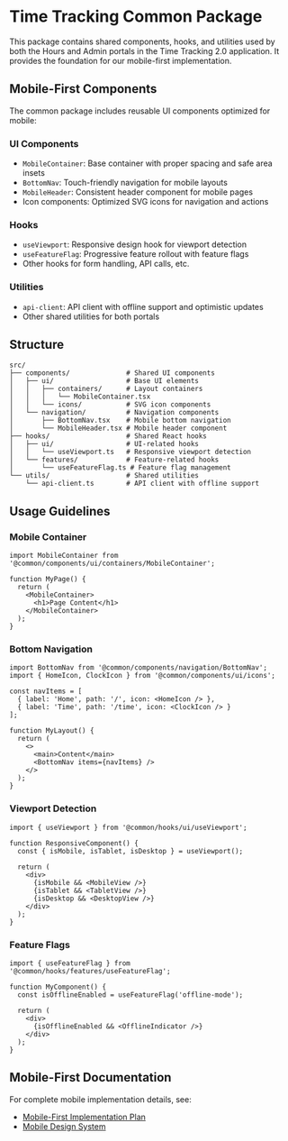 # Time Tracking Common Package

This package contains shared components, hooks, and utilities used by both the Hours and Admin portals in the Time Tracking 2.0 application. It provides the foundation for our mobile-first implementation.

## Mobile-First Components

The common package includes reusable UI components optimized for mobile:

### UI Components
- `MobileContainer`: Base container with proper spacing and safe area insets
- `BottomNav`: Touch-friendly navigation for mobile layouts
- `MobileHeader`: Consistent header component for mobile pages
- Icon components: Optimized SVG icons for navigation and actions

### Hooks
- `useViewport`: Responsive design hook for viewport detection
- `useFeatureFlag`: Progressive feature rollout with feature flags
- Other hooks for form handling, API calls, etc.

### Utilities
- `api-client`: API client with offline support and optimistic updates
- Other shared utilities for both portals

## Structure

```
src/
├── components/              # Shared UI components
│   ├── ui/                  # Base UI elements
│   │   ├── containers/      # Layout containers
│   │   │   └── MobileContainer.tsx
│   │   └── icons/           # SVG icon components
│   └── navigation/          # Navigation components
│       ├── BottomNav.tsx    # Mobile bottom navigation
│       └── MobileHeader.tsx # Mobile header component
├── hooks/                   # Shared React hooks
│   ├── ui/                  # UI-related hooks
│   │   └── useViewport.ts   # Responsive viewport detection
│   └── features/            # Feature-related hooks
│       └── useFeatureFlag.ts # Feature flag management
└── utils/                   # Shared utilities
    └── api-client.ts        # API client with offline support
```

## Usage Guidelines

### Mobile Container

```tsx
import MobileContainer from '@common/components/ui/containers/MobileContainer';

function MyPage() {
  return (
    <MobileContainer>
      <h1>Page Content</h1>
    </MobileContainer>
  );
}
```

### Bottom Navigation

```tsx
import BottomNav from '@common/components/navigation/BottomNav';
import { HomeIcon, ClockIcon } from '@common/components/ui/icons';

const navItems = [
  { label: 'Home', path: '/', icon: <HomeIcon /> },
  { label: 'Time', path: '/time', icon: <ClockIcon /> }
];

function MyLayout() {
  return (
    <>
      <main>Content</main>
      <BottomNav items={navItems} />
    </>
  );
}
```

### Viewport Detection

```tsx
import { useViewport } from '@common/hooks/ui/useViewport';

function ResponsiveComponent() {
  const { isMobile, isTablet, isDesktop } = useViewport();
  
  return (
    <div>
      {isMobile && <MobileView />}
      {isTablet && <TabletView />}
      {isDesktop && <DesktopView />}
    </div>
  );
}
```

### Feature Flags

```tsx
import { useFeatureFlag } from '@common/hooks/features/useFeatureFlag';

function MyComponent() {
  const isOfflineEnabled = useFeatureFlag('offline-mode');
  
  return (
    <div>
      {isOfflineEnabled && <OfflineIndicator />}
    </div>
  );
}
```

## Mobile-First Documentation

For complete mobile implementation details, see:

- [Mobile-First Implementation Plan](../../docs/workflow/mobile-first-implementation-plan.md)
- [Mobile Design System](../../docs/design/mobile-design-system.md) 